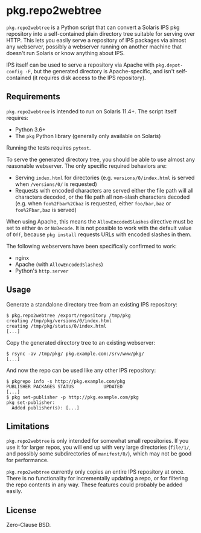 # pkg.repo2webtree

`pkg.repo2webtree` is a Python script that can convert a Solaris IPS pkg
repository into a self-contained plain directory tree suitable for serving over
HTTP. This lets you easily serve a repository of IPS packages via almost any
webserver, possibly a webserver running on another machine that doesn't run
Solaris or know anything about IPS.

IPS itself can be used to serve a repository via Apache with
`pkg.depot-config -F`, but the generated directory is Apache-specific, and
isn't self-contained (it requires disk access to the IPS repository).

## Requirements

`pkg.repo2webtree` is intended to run on Solaris 11.4+. The script itself
requires:

* Python 3.6+
* The `pkg` Python library (generally only available on Solaris)

Running the tests requires `pytest`.

To serve the generated directory tree, you should be able to use almost any
reasonable webserver. The only specific required behaviors are:

* Serving `index.html` for directories (e.g. `versions/0/index.html` is served
  when `/versions/0/` is requested)
* Requests with encoded characters are served either the file path will all
  characters decoded, or the file path all non-slash characters decoded (e.g.
  when `foo%2Fbar%2Cbaz` is requested, either `foo/bar,baz` or `foo%2Fbar,baz`
  is served)

When using Apache, this means the `AllowEncodedSlashes` directive must be set
to either `On` or `NoDecode`. It is not possible to work with the default value
of `Off`, because `pkg install` requests URLs with encoded slashes in them.

The following webservers have been specifically confirmed to work:

* nginx
* Apache (with `AllowEncodedSlashes`)
* Python's `http.server`

## Usage

Generate a standalone directory tree from an existing IPS repository:

```
$ pkg.repo2webtree /export/repository /tmp/pkg
creating /tmp/pkg/versions/0/index.html
creating /tmp/pkg/status/0/index.html
[...]
```

Copy the generated directory tree to an existing webserver:

```
$ rsync -av /tmp/pkg/ pkg.example.com:/srv/www/pkg/
[...]
```

And now the repo can be used like any other IPS repository:

```
$ pkgrepo info -s http://pkg.example.com/pkg
PUBLISHER PACKAGES STATUS           UPDATED
[...]
$ pkg set-publisher -p http://pkg.example.com/pkg
pkg set-publisher:
  Added publisher(s): [...]
```

## Limitations

`pkg.repo2webtree` is only intended for somewhat small repositories. If you use
it for larger repos, you will end up with very large directories (`file/1/`,
and possibly some subdirectories of `manifest/0/`), which may not be good for
performance.

`pkg.repo2webtree` currently only copies an entire IPS repository at once.
There is no functionality for incrementally updating a repo, or for filtering
the repo contents in any way. These features could probably be added easily.

## License

Zero-Clause BSD.
